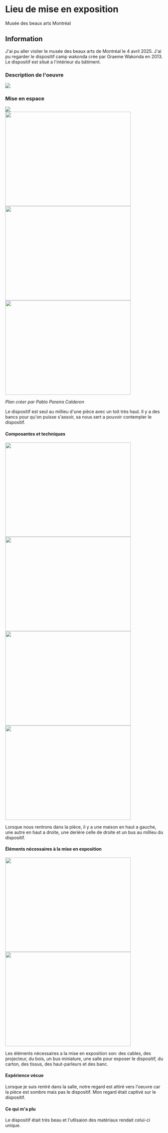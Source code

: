 # Lieu de mise en exposition

Musée des beaux arts Montréal

## Information

J'ai pu aller visiter le musée des beaux arts de Montréal le 4 avril 2025. J'ai pu regarder le dispositif camp wakonda crée par Graeme Wakonda en 2013. Le dispositif est situé a l'intérieur du bâtiment. 

### Description de l'oeuvre

<img src="../expo_MBAM/medias/cartel.jpg">

### Mise en espace

<img src="../expo_MBAM/medias/dispositif.jpg">

<div display="flex">

<img src="../expo_MBAM/medias/toit.jpg" width="400px" height="300px">

<img src="../expo_MBAM/medias/banc.jpg" width="400px" height="300px">

<img src="../expo_MBAM/medias/vue_ensemble_oeuvre.jpg" width="400px" height="300px">

<i>Plan créer par Pablo Pareira Calderon</i>

</div>

Le dispositif est seul au millieu d'une pièce avec un toit très haut. Il y a des bancs pour qu'on puisse s'assoir, sa nous sert a pouvoir contempler le dispositif.

#### Composantes et techniques

<div display="flex">
<img src="../expo_MBAM/medias/maison1.jpg" width="400px" height="300px">
<img src="../expo_MBAM/medias/maison2.jpg" width="400px" height="300px">
<img src="../expo_MBAM/medias/maison3.jpg" width="400px" height="300px">
<img src="../expo_MBAM/medias/bus.jpg" width="400px" height="300px">
</div>

Lorsque nous rentrons dans la pièce, il y a une maison en haut a gauche, une autre en haut a droite, une derière celle de droite et un bus au millieu du dispositif.

#### Éléments nécessaires à la mise en exposition

<div display="flex">
<img src="../expo_MBAM/medias/ecran.jpg" width="400px" height="300px">
<img src="../expo_MBAM/medias/projecteur.jpg" width="400px" height="300px">
</div>

Les éléments nécessaires a la mise en exposition son: des cables, des projecteur, du bois, un bus miniature, une salle pour exposer le dispositif, du carton, des tissus, des haut-parleurs et des banc.

#### Expérience vécue

Lorsque je suis rentré dans la salle, notre regard est attiré vers l'oeuvre car la pièce est sombre mais pas le dispositif. Mon regard était captivé sur le dispositif.

#### Ce qui m'a plu

Le dispositif était très beau et l'utlisaion des matériaux rendait celui-ci unique.
